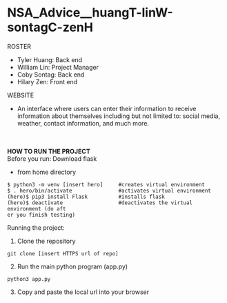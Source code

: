 # NSA_Advice__huangT-linW-sontagC-zenH

ROSTER
- Tyler Huang: Back end
- William Lin: Project Manager
- Coby Sontag: Back end
- Hilary Zen: Front end

WEBSITE
- An interface where users can enter their information to receive information
about themselves including but not limited to: social media, weather, contact
information, and much more.

<br><br>
**HOW TO RUN THE PROJECT**
<br>Before you run: Download flask
- from home directory
```
$ python3 -m venv [insert hero]     #creates virtual environment
$ . hero/bin/activate               #activates virtual environment
(hero)$ pip3 install Flask          #installs flask
(hero)$ deactivate                  #deactivates the virtual environment (do aft
er you finish testing)
```

Running the project:
1. Clone the repository
```
git clone [insert HTTPS url of repo]
```
2. Run the main python program (app.py)
```
python3 app.py
```
3. Copy and paste the local url into your browser
